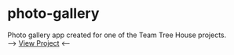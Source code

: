 # photo-gallery

Photo gallery app created for one of the Team Tree House projects. <br/>
--> <a href="https://codesandbox.io/s/serene-borg-tu0oo">View Project</a> <--
